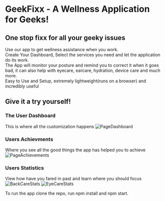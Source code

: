# GeekFixx - A Wellness Application for Geeks!

## One stop fixx for all your geeky issues
Use our app to get wellness assistance when you work.<br>
Create Your Dashboard, Select the services you need and let the application do its work.<br>
The App will monitor your posture and remind you to correct it when it goes bad, it can also help with eyecare, earcare, hydration, device care and much more.<br>
Easy to Use and Setup, extremely lightweight(runs on a browser) and incredibly useful

## Give it a try yourself!
### The User Dashboard
This is where all the customization happens
![PageDashboard](https://github.com/Rajat255/GeekFixx-ReactApp/assets/78610455/84ce0aff-dfb6-4cc3-a188-6f9c150ea90e)
<br>

### Users Achievments
Where you see all the good things the app has helped you to achieve
![PageAchievements](https://github.com/Rajat255/GeekFixx-ReactApp/assets/78610455/f88b8d0b-5df9-4464-8b73-e32dff1832c6)
<br>

### Users Statistics
View how have you fared in past and learn where you should focus
![BackCareStats](https://github.com/Rajat255/GeekFixx-ReactApp/assets/78610455/5aa06aa9-e9fc-4a57-91c7-7ee914f356d6)
![EyeCareStats](https://github.com/Rajat255/GeekFixx-ReactApp/assets/78610455/15cd4e45-5ce7-49ee-a2c9-68e7db019741)
<br>

To run the app clone the repo, run npm install and npm start.
